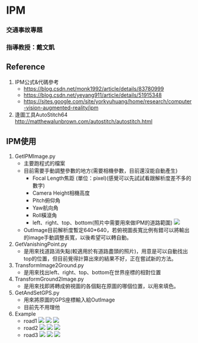 # IPM
### 交通事故專題
### 指導教授：戴文凱

## Reference
1. IPM公式&代碼參考
    * https://blog.csdn.net/monk1992/article/details/83780999
    * https://blog.csdn.net/yeyang911/article/details/51915348
    * https://sites.google.com/site/yorkyuhuang/home/research/computer-vision-augmented-reality/ipm
5. 逢圖工具AutoStitch64
    http://matthewalunbrown.com/autostitch/autostitch.html

## IPM使用
1. GetIPMImage.py
    * 主要跑程式的檔案
    * 目前需要手動調整參數的地方(需要相機參數，目前還沒能自動產生)
        * Focal Length焦距 (單位：pixel)(感覺可以先試試看跟解析度差不多的數字)
        * Camera Height相機高度
        * Pitch俯仰角
        * Yaw航向角
        * Roll橫滾角
        * left、right、top、bottom(照片中需要用來做IPM的道路範圍)
    ![](https://i.imgur.com/DtMI4rl.png)
    * OutImage目前解析度暫定640*640，若俯視圖長寬比例有錯可以將輸出的image手動調整長寬，以後希望可以轉自動。
2. GetVanishingPoint.py
    * 是用來找道路消失點(較適用於有道路盡頭的照片)，用意是可以自動找出top的位置，但目前覺得計算出來的結果不好，正在嘗試新的方法。
3. TransformImage2Ground.py
    * 是用來找出left、right、top、bottom在世界座標的相對位置
4. TransformGround2Image.py
    * 是用來找即將轉成俯視圖的各個點在原圖的哪個位置，以用來填色。
5. GetAndSetGPS.py
    * 用來將原圖的GPS座標輸入給OutImage
    * 目前先不用理他
6. Example
    * road1
    ![](https://i.imgur.com/LdMTRGC.jpg)
    ![](https://i.imgur.com/l9qXDfG.png)
    ![](https://i.imgur.com/keOZYuY.png)
    * road2 
    ![](https://i.imgur.com/v2gTZ2Q.jpg)
    ![](https://i.imgur.com/nsHP6xo.png)
    ![](https://i.imgur.com/MMzzuOz.png)
    * road3
    ![](https://i.imgur.com/5lmKS2Q.jpg)
    ![](https://i.imgur.com/PE3705Q.png)
    ![](https://i.imgur.com/fXyihaJ.png)




